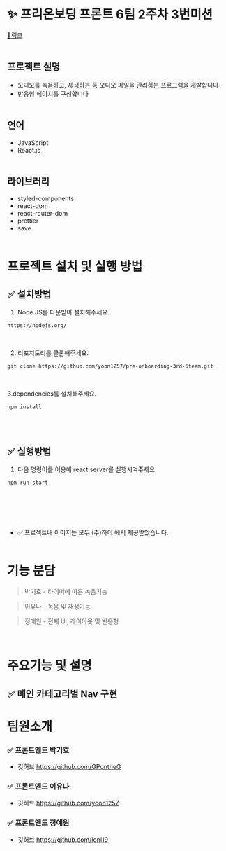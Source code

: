 # ✨ 프리온보딩 프론트 6팀 2주차 3번미션

[📌링크](https://yoon1257.github.io/pre-onboarding-3rd-6team)
<br/>
<br/>

## 프로젝트 설명

- 오디오를 녹음하고, 재생하는 등 오디오 파일을 관리하는 프로그램을 개발합니다
- 반응형 페이지를 구성합니다
  <br/>
  <br/>

## 언어

- JavaScript
- React.js
  <br/>
  <br/>

## 라이브러리

- styled-components
- react-dom
- react-router-dom
- prettier
- save
  <br/>
  <br/>

# 프로젝트 설치 및 실행 방법

## ✅ 설치방법

1. Node.JS를 다운받아 설치해주세요.

```
https://nodejs.org/
```

<br/>

2. 리포지토리를 클론해주세요.<br/>

```
git clone https://github.com/yoon1257/pre-onboarding-3rd-6team.git
```

<br/>

3.dependencies를 설치해주세요.

```
npm install
```

<br/>
<br/>

## ✅ 실행방법

1. 다음 명령어를 이용해 react server를 실행시켜주세요.

```
npm run start
```

<br/>

   <br/>
   <br/>
   <br/>

- ✅ 프로젝트내 이미지는 모두 (주)하이 에서 제공받았습니다.
  <br/>
  <br/>

# 기능 분담

> 박기호 - 타이머에 따른 녹음기능

> 이유나 - 녹음 및 재생기능

> 정예원 - 전체 UI, 레이아웃 및 반응형

<br/>

# 주요기능 및 설명

## ✅ 메인 카테고리별 Nav 구현

# 팀원소개

### ✅ 프론트엔드 박기호

- 깃허브 https://github.com/GPontheG

### ✅ 프론트엔드 이유나

- 깃허브 https://github.com/yoon1257

### ✅ 프론트엔드 정예원

- 깃허브 https://github.com/ioni19
